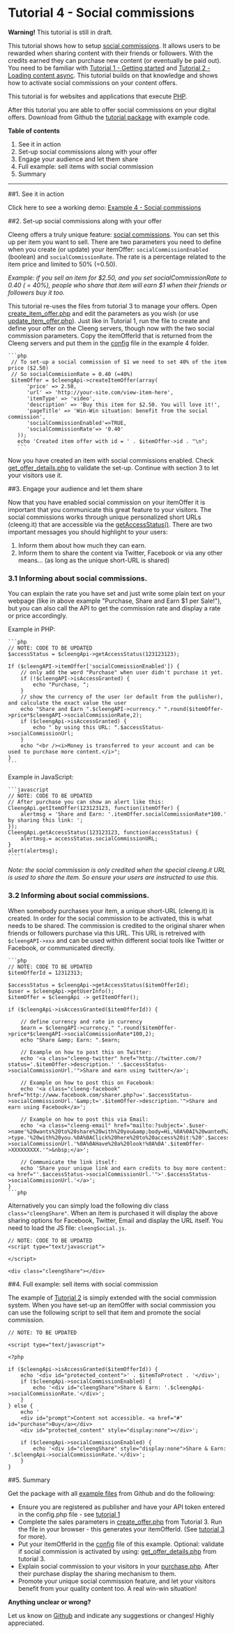 Tutorial 4 - Social commissions
==========================================================


<div class="alert">
<strong>Warning!</strong> This tutorial is still in draft.
</div>


This tutorial shows how to setup [social commissions](http://cleeng.com/us/featues/social-commissions/). It allows users to be rewarded when sharing content with their friends or followers. With the credits earned they can purchase new content (or eventually be paid out). You need to be familiar with [Tutorial 1 - Getting started](http://cleeng.com/open/Tutorials/01_Getting_started_with_Cleeng) and [Tutorial 2 - Loading content async](http://cleeng.com/open/Tutorials/02_Loading_content_async). This tutorial builds on that knowledge and shows how to activate social commissions on your content offers.

This tutorial is for websites and applications that execute [PHP](http://php.net).

After this tutorial you are able to offer social commissions on your digital offers. Download from Github the [tutorial package](https://github.com/Cleeng/cleeng-api-tutorials/zipball/master) with example code.

**Table of contents**

1. See it in action
2. Set-up social commissions along with your offer
3. Engage your audience and let them share
4. Full example: sell items with social commission
5. Summary

---

##1. See it in action

Click here to see a working demo: [Example 4 - Social commissions]()

##2. Set-up social commissions along with your offer

Cleeng offers a truly unique feature: [social commissions](http://cleeng.com/us/features/social-commission/). You can set this up per item you want to sell. There are two parameters you need to define when you create (or update) your itemOffer: `socialCommissionEnabled` (boolean) and `socialCommissionRate`. The rate is a percentage related to the item price and limited to 50% (=0.50).

*Example: if you sell an item for $2.50, and you set socialCommissionRate to 0.40 ( = 40%), people who share that item will earn $1 when their friends or followers buy it too.*

This tutorial re-uses the files from tutorial 3 to manage your offers. Open [create_item_offer.php]() and edit the parameters as you wish (or use [update_item_offer.php]()). Just like in Tutorial 1, run the file to create and define your offer on the Cleeng servers, though now with the two social commission parameters. Copy the itemOfferId that is returned from the Cleeng servers and put them in the [config]() file in the example 4 folder.

    ```php
	 // To set-up a social commission of $1 we need to set 40% of the item price ($2.50)
	 // So socialCommisionRate = 0.40 (=40%)
     $itemOffer = $cleengApi->createItemOffer(array(
          'price' => 2.50,
          'url' => 'http://your-site.com/view-item-here',
          'itemType' => 'video',
          'description' => 'Buy this item for $2.50. You will love it!',
          'pageTitle' => 'Win-Win situation: benefit from the social commission',
          'socialCommissionEnabled'=>TRUE,
          'socialCommissionRate'=> '0.40'
       ));
       echo 'Created item offer with id = ' . $itemOffer->id . "\n";
       ```

Now you have created an item with social commissions enabled.  Check [get_offer_details.php]() to validate the set-up. Continue with section 3 to let your visitors use it.

##3. Engage your audience and let them share

Now that you have enabled social commission on your itemOffer it is important that you communicate this great feature to your visitors. The social commissions works through unique personalized short URLs (cleeng.it) that are accessible via the [getAccessStatus()](http://cleeng.com/open/Reference/Query_API/Functions/getAccessStatus). There are two important messages you should highlight to your users:

1. Inform them about how much they can earn.
2. Inform them to share the content via Twitter, Facebook or via any other means... (as long as the unique short-URL is shared)

### 3.1 Informing about social commissions.
You can explain the rate you have set and just write some plain text on your webpage (like in above example "Purchase, Share and Earn $1 per Sale!"), but you can also call the API to get the commission rate and display a rate or price accordingly.

Example in PHP:

    ```php
	// NOTE: CODE TO BE UPDATED
	$accessStatus = $cleengApi->getAccessStatus(123123123);

	If ($cleengAPI->itemOffer['socialCommissionEnabled']) {
		// only add the word "Purchase" when user didn't purchase it yet.
		if (!$cleengAPI->isAccessGranted) {
			echo "Purchase, ";
		}
		// show the currency of the user (or default from the publisher), and calculate the exact value the user
		echo "Share and Earn ".$cleengAPI->currency." ".round($itemOffer->price*$cleengAPI->socialCommissionRate,2);
		if ($cleengApi->isAccessGranted) {
			echo " by using this URL: ".$accessStatus->socialCommissionUrl; 
		}
		echo "<br /><i>Money is transferred to your account and can be used to purchase more content.</i>";
	}
	```


Example in JavaScript:

    ```javascript
	// NOTE: CODE TO BE UPDATED
	// After purchase you can show an alert like this:
	CleengApi.getItemOffer(123123123, function(itemOffer) {
		alertmsg = 'Share and Earn: '.itemOffer.socialCommissionRate*100.' by sharing this link: ';
	});
	CleengApi.getAccessStatus(123123123, function(accessStatus) {
		alertmsg.= accessStatus.socialCommissionURL;
	}
    alert(alertmsg);
    ````
		
*Note: the social commission is only credited when the special cleeng.it URL is used to share the item. So ensure your users are instructed to use this.*

### 3.2 Informing about social commissions.
When somebody purchases your item, a unique short-URL (cleeng.it) is created. In order for the social commission to be activated, this is what needs to be shared. The commission is credited to the original sharer when friends or followers purchase via this URL. This URL is retreived with `$cleengAPI->xxx` and can be used within different social tools like Twitter or Facebook, or communicated directly.

    ```php
	// NOTE: CODE TO BE UPDATED
	$itemOfferId = 12312313;
	
	$accessStatus = $cleengApi->getAccessStatus($itemOfferId);
	$user = $cleengApi->getUserInfo();
	$itemOffer = $cleengApi -> getItemOffer();

	if ($cleengApi->isAccessGranted($itemOfferId)) {

		// define currency and rate in currency
		$earn = $cleengAPI->currency." ".round($itemOffer->price*$cleengAPI->socialCommissionRate*100,2);
		echo "Share &amp; Earn: ".$earn;

		// Example on how to post this on Twitter:
		echo '<a class="cleeng-twitter" href="http://twitter.com/?status='.$itemOffer->description.' '.$accessStatus->socialCommissionUrl.'">Share and earn using twitter</a>';

		// Example on how to post this on Facebook:
		echo '<a class="cleeng-facebook" href="http://www.facebook.com/sharer.php?u='.$accessStatus->socialCommissionUrl.'&amp;t='.$itemOffer->description.'">Share and earn using Facebook</a>';

		// Example on how to post this via Email:
		echo '<a class="cleeng-email" href="mailto:?subject='.$user->name'%20wants%20to%20share%20with%20you&amp;body=Hi,%0A%0AI%20wanted%20to%20share%20this%20'.$itemOffer->type.'%20with%20you.%0A%0AClick%20here%20to%20access%20it:%20'.$accessStatus->socialCommissionUrl.'%0A%0AHave%20a%20look!%0A%0A'.$itemOffer->XXXXXXXXX.'">&nbsp;</a>';

		// Communicate the link itself:
		echo 'Share your unique link and earn credits to buy more content: <a href="'.$accessStatus->socialCommissionUrl.'">'.$accessStatus->socialCommissionUrl.'</a>';
	}
	```php

Alternatively you can simply load the following div class `class="cleengShare"`. When an item is purchased it will display the above sharing options for Facebook, Twitter, Email and display the URL itself. You need to load the JS file: `cleengSocial.js`.

	// NOTE: CODE TO BE UPDATED	
	<script type="text/javascript">

	</script>

	<div class="cleengShare"></div>


##4. Full example: sell items with social commission

The example of [Tutorial 2](http://cleeng.com/open/example/02/purchase.php) is simply extended with the social commission system. When you have set-up an itemOffer with social commission you can use the following script to sell that item and promote the social commission.

	// NOTE: TO BE UPDATED

	<script type="text/javascript">

	<?php

	if ($cleengApi->isAccessGranted($itemOfferId)) {
   		echo '<div id="protected_content">' . $itemToProtect . '</div>';
   		if ($cleengApi->socialCommissionEnabled) {
	   		echo '<div id="cleengShare">Share & Earn: '.$cleengApi->socialCommissionRate.'</div>';
		}
	} else {
  		echo '
   		<div id="prompt">Content not accessible. <a href="#" id="purchase">Buy</a></div>
   		<div id="protected_content" style="display:none"></div>';

		if ($cleengApi->socialCommissionEnabled) {
	   		echo '<div id="cleengShare" style="display:none">Share & Earn: '.$cleengApi->socialCommissionRate.'</div>';
		}
	}



##5. Summary

Get the package with all [example files](https://github.com/Cleeng/cleeng-api-tutorials/zipball/master) from Github and do the following:

* Ensure you are registered as publisher and have your API token entered in the config.php file - see [tutorial 1](http://cleeng.com/open/Tutorials/01_Getting_started_with_Cleeng)
* Complete the sales parameters in [create_offer.php]() from Tutorial 3. Run the file in your browser - this generates your itemOfferId. (See [tutorial 3](http://cleeng.com/open/Tutorials/Manage_pay-per-items) for more).
* Put your itemOfferId in the [config]() file of this example. Optional: validate if social commission is activated by using: [get_offer_details.php](http://github.com/cleeng) from tutorial 3.
* Explain social commission to your visitors in your [purchase.php](). After their purchase display the sharing mechanism to them.
* Promote your unique social commission feature, and let your visitors benefit from your quality content too. A real win-win situation!

**Anything unclear or wrong?**

Let us know on [Github](https://github.com/Cleeng/cleeng-api-tutorials/blob/master/01_Getting_started_with_Cleeng.md) and indicate any suggestions or changes! Highly appreciated.